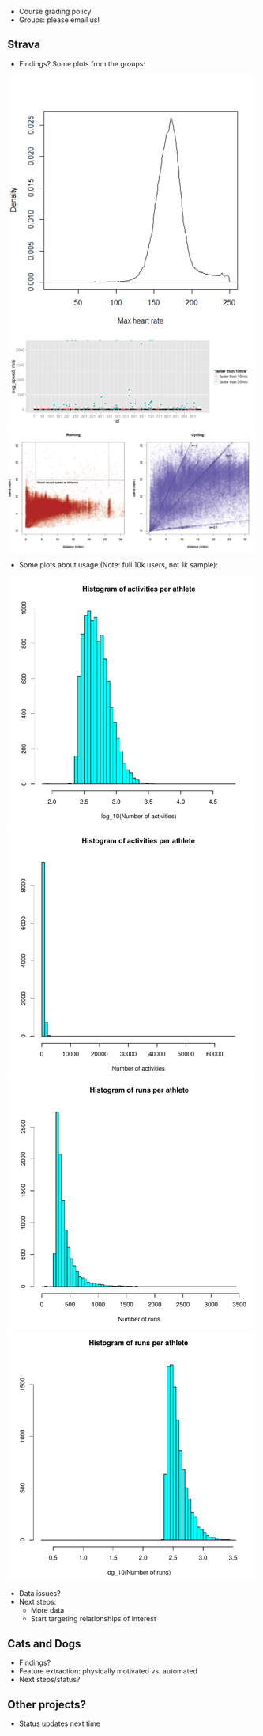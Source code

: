 
+ Course grading policy
+ Groups: please email us!

## Strava

+ Findings? Some plots from the groups:

<img src="heartrate.png">
<img src="avg_speed_Xiaoya.jpeg">
<img src="speed_vs_distance__running_and_cycling.png">

+ Some plots about usage (Note: full 10k users, not 1k sample):

<img src="acts.png">
<img src="log_acts.png">
<img src="runs.png">
<img src="log_runs.png">

+ Data issues?
+ Next steps: 
  + More data
  + Start targeting relationships of interest

## Cats and Dogs

+ Findings?
+ Feature extraction: physically motivated vs. automated
+ Next steps/status?

## Other projects?

+ Status updates next time
 

